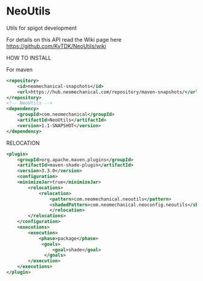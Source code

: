 # NeoUtils
Utils for spigot development

For details on this API read the Wiki page here https://github.com/KyTDK/NeoUtils/wiki

HOW TO INSTALL

For maven
```xml
<repository>
    <id>neomechanical-snapshots</id>
    <url>https://hub.neomechanical.com/repository/maven-snapshots/</url>
</repository>
<!-- NeoUtils -->
<dependency>
    <groupId>com.neomechanical</groupId>
    <artifactId>NeoUtils</artifactId>
    <version>1.1-SNAPSHOT</version>
</dependency>
```
RELOCATION
```xml
<plugin>
    <groupId>org.apache.maven.plugins</groupId>
    <artifactId>maven-shade-plugin</artifactId>
    <version>3.3.0</version>
    <configuration>
    <minimizeJar>true</minimizeJar>
        <relocations>
            <relocation>
                <pattern>com.neomechanical.neoutils</pattern>
                <shadedPattern>com.neomechanical.neoconfig.neoutils</shadedPattern>
                </relocation>
        </relocations>
    </configuration>
    <executions>
        <execution>
            <phase>package</phase>
             <goals>
                 <goal>shade</goal>
              </goals>
        </execution>
    </executions>
</plugin>
```
